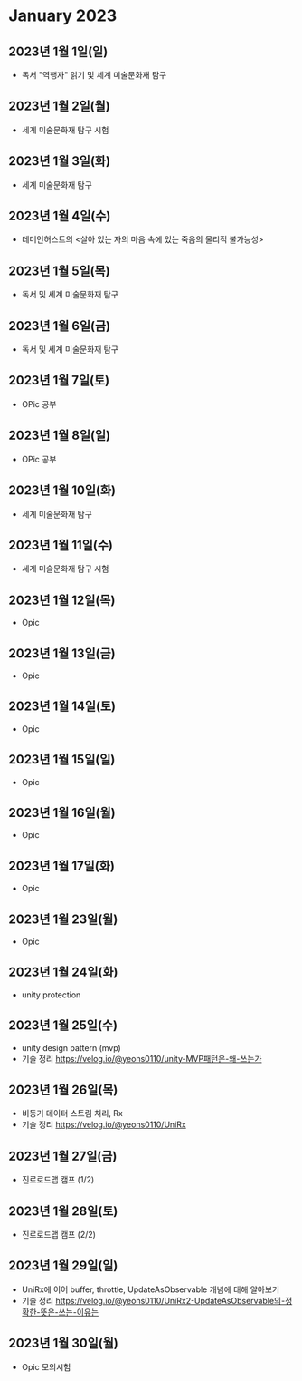 # January 2023

## 2023년 1월 1일(일)

- 독서 "역행자" 읽기 및 세계 미술문화재 탐구

## 2023년 1월 2일(월)

- 세계 미술문화재 탐구 시험

## 2023년 1월 3일(화)

- 세계 미술문화재 탐구

## 2023년 1월 4일(수)

- 데미언허스트의 <살아 있는 자의 마음 속에 있는 죽음의 물리적 불가능성>

## 2023년 1월 5일(목)

- 독서 및 세계 미술문화재 탐구

## 2023년 1월 6일(금)

- 독서 및 세계 미술문화재 탐구

## 2023년 1월 7일(토)

- OPic 공부

## 2023년 1월 8일(일)

- OPic 공부

## 2023년 1월 10일(화)

- 세계 미술문화재 탐구

## 2023년 1월 11일(수)

- 세계 미술문화재 탐구 시험

## 2023년 1월 12일(목)

- Opic

## 2023년 1월 13일(금)

- Opic

## 2023년 1월 14일(토)

- Opic



## 2023년 1월 15일(일)

- Opic

## 2023년 1월 16일(월)

- Opic

## 2023년 1월 17일(화)

- Opic

## 2023년 1월 23일(월)

- Opic

## 2023년 1월 24일(화)

- unity protection

## 2023년 1월 25일(수)
- unity design pattern (mvp)
- 기술 정리 https://velog.io/@yeons0110/unity-MVP패턴은-왜-쓰는가

## 2023년 1월 26일(목)
- 비동기 데이터 스트림 처리, Rx
- 기술 정리 https://velog.io/@yeons0110/UniRx

## 2023년 1월 27일(금)
- 진로로드맵 캠프 (1/2)


## 2023년 1월 28일(토)
- 진로로드맵 캠프 (2/2)

## 2023년 1월 29일(일)
- UniRx에 이어 buffer, throttle, UpdateAsObservable 개념에 대해 알아보기
- 기술 정리 https://velog.io/@yeons0110/UniRx2-UpdateAsObservable의-정확한-뜻은-쓰는-이유는

## 2023년 1월 30일(월)
- Opic 모의시험
